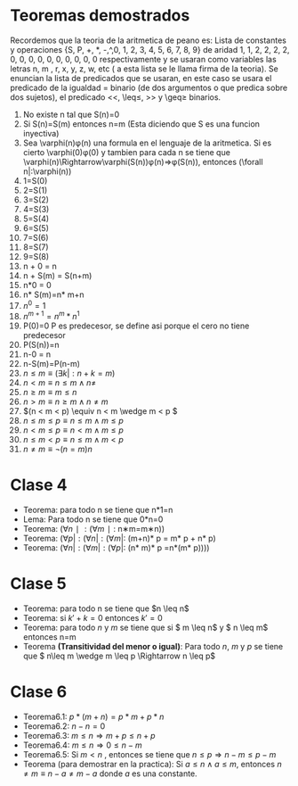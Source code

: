 # Teoremas demostrados 
Recordemos que la teoria de la aritmetica de peano es:
Lista de constantes y operaciones {S, P, +, *, -,^,0, 1, 2, 3, 4, 5, 6, 7, 8, 9} de aridad 1, 1, 2, 2, 2, 2, 0, 0, 0, 0, 0, 0, 0, 0, 0, 0  respectivamente y se usaran como variables las letras n, m , r, x, y, z, w, etc ( a esta lista se le llama firma de la teoria). Se enuncian la lista de predicados que se usaran, en este caso se usara el predicado de la igualdad = binario (de dos argumentos o que predica sobre dos sujetos), el predicado <<, \leq≤, >> y  \geq≥ binarios.
1) No existe n tal que S(n)=0
2) Si S(n)=S(m) entonces n=m      (Esta diciendo que S es una funcion inyectiva)
3) Sea \varphi(n)φ(n) una formula en el lenguaje de la aritmetica. Si es cierto \varphi(0)φ(0)
y tambien para cada n se tiene que \varphi(n)\Rightarrow\varphi(S(n))φ(n)⇒φ(S(n)), entonces (\forall n|:\varphi(n))
4) 1=S(0)
5) 2=S(1)
6) 3=S(2)
7) 4=S(3)
8) 5=S(4)
9) 6=S(5)
10) 7=S(6)
11) 8=S(7)
12) 9=S(8)
13) n + 0 = n
14) n + S(m) = S(n+m)
15) n*0 = 0
16) n* S(m)=n* m+n
17) $n^{0}=1$
18) $n^{m+1}=n^{m}*n^{1}$
19) P(0)=0   P es predecesor, se define asi porque el cero no tiene predecesor
20) P(S(n))=n
21) n-0 = n
22) n-S(m)=P(n-m)
23) $n \leq m  \equiv (\exists k|:n+k=m)$ 
24) $n < m \equiv n\leq m\wedge n\neq$
25) $n\geq m \equiv m\leq n$
26) $n > m \equiv n\geq m\wedge n\neq m$
27) $(n < m < p) \equiv n < m \wedge m < p $ 
28) $n\leq m\leq p\equiv n\leq m\wedge m\leq p$
29) $n< m\leq p\equiv n< m\wedge m\leq p$
30) $n\leq m< p\equiv n\leq m\wedge m< p$
31) $n\neq m \equiv \neg(n=m)n$
# Clase 4
- Teorema: para todo n se tiene que n*1=n
- Lema: Para todo n se tiene que 0*n=0
- Teorema: ($\forall n∣:(\forall m∣:$ n∗m=m∗n))
- Teorema: ($\forall p|:(\forall n|:(\forall m|:$ (m+n)* p = m* p + n* p)
- Teorema: ($\forall n|:(\forall m|:(\forall p|:$ (n* m)* p =n*(m* p))))

# Clase 5 
- Teorema:  para todo n se tiene que \$n \leq n$ 
- Teorema: si $k'+k=0$ entonces $k'=0$
- Teorema:  para todo $n$ y $m$ se tiene que si \$ m \leq n$ y  $ n \leq m$ entonces n=m   
- Teorema **(Transitividad del menor o igual)**: Para todo $n$, $m$ y $p$ se tiene que $ n\leq m \wedge m \leq p \Rightarrow n \leq p$

# Clase 6

- Teorema6.1: $p*(m+n)=p* m+ p* n$
- Teorema6.2:  $n-n=0$
- Teorema6.3:  $m\leq n\Rightarrow m+p\leq n +p$
- Teorema6.4:  $m\leq n \Rightarrow 0\leq n-m$ 
- Teorema6.5: Si $m < n$ , entonces se tiene que $n\leq p\Rightarrow n-m\leq p-m$ 
- Teorema (para demostrar en la practica): Si $a\leq n \wedge a \leq m$, entonces $n \neq m\equiv n-a\neq m-a$ donde $a$ es una constante.




